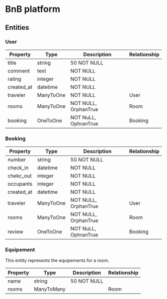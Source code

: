 # BnB platform

## Entities

### User



| Property   | Type      | Description             | Relationship |
| ---------- | --------- | ----------------------- | ------------ |
| title      | string    | 50 NOT NULL             |              |
| comment    | text      |  NOT NULL               |              |
| rating     | integer   |  NOT NULL               |              |
| created_at | datetime  |  NOT NULL               |              |
| traveler   | ManyToOne |  NOT NULL               | User         |
| rooms      | ManyToOne |  NOT NULL, OrphanTrue   | Room         |
|booking     | OneToOne  |  NOT NuLL, OphranTrue   | Booking      |


### Booking


| Property      | Type      | Description             | Relationship |
| ------------- | --------- | ----------------------- | ------------ |
| number        | string    | 50 NOT NULL             |              |
| check_in      | datetime  |  NOT NULL               |              |
| chekc_out     | integer   |  NOT NULL               |              |
| occupants     | integer   |  NOT NULL               |              |
| created_at    | datetime  |  NOT NULL               |              |
| traveler      | ManyToOne |  NOT NULL, OrphanTrue   | User         |
| rooms         | ManyToOne |  NOT NULL, OrphanTrue   | Room         |
| review        | OneToOne  |  NOT NuLL, OphranTrue   | Booking      |


### Equipement 


This entity represents the equipements for a room.

| Property    | Type       | Description             | Relationship |
| ----------- | ---------- | ----------------------- | ------------ |
| name        | string     | 50 NOT NULL             |              |
| rooms       | ManyToMany |                         | Room         |